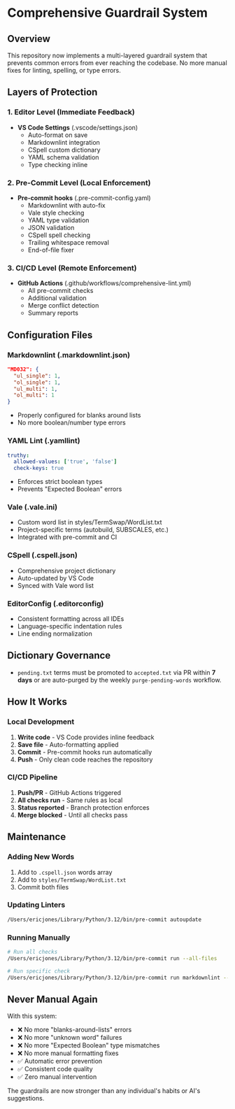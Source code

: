 # Comprehensive Guardrail System

## Overview

This repository now implements a multi-layered guardrail system that prevents common errors from ever reaching the
codebase. No more manual fixes for linting, spelling, or type errors.

## Layers of Protection

### 1. Editor Level (Immediate Feedback)

- **VS Code Settings** (.vscode/settings.json)
  - Auto-format on save
  - Markdownlint integration
  - CSpell custom dictionary
  - YAML schema validation
  - Type checking inline

### 2. Pre-Commit Level (Local Enforcement)

- **Pre-commit hooks** (.pre-commit-config.yaml)
  - Markdownlint with auto-fix
  - Vale style checking
  - YAML type validation
  - JSON validation
  - CSpell spell checking
  - Trailing whitespace removal
  - End-of-file fixer

### 3. CI/CD Level (Remote Enforcement)

- **GitHub Actions** (.github/workflows/comprehensive-lint.yml)
  - All pre-commit checks
  - Additional validation
  - Merge conflict detection
  - Summary reports

## Configuration Files

### Markdownlint (.markdownlint.json)

```json
"MD032": {
  "ul_single": 1,
  "ol_single": 1,
  "ul_multi": 1,
  "ol_multi": 1
}
```

- Properly configured for blanks around lists
- No more boolean/number type errors

### YAML Lint (.yamllint)

```yaml
truthy:
  allowed-values: ['true', 'false']
  check-keys: true
```

- Enforces strict boolean types
- Prevents "Expected Boolean" errors

### Vale (.vale.ini)

- Custom word list in styles/TermSwap/WordList.txt
- Project-specific terms (autobuild, SUBSCALES, etc.)
- Integrated with pre-commit and CI

### CSpell (.cspell.json)

- Comprehensive project dictionary
- Auto-updated by VS Code
- Synced with Vale word list

### EditorConfig (.editorconfig)

- Consistent formatting across all IDEs
- Language-specific indentation rules
- Line ending normalization

## Dictionary Governance

* `pending.txt` terms must be promoted to `accepted.txt` via PR within **7 days** or are auto-purged by the weekly `purge-pending-words` workflow.

## How It Works

### Local Development

1. **Write code** - VS Code provides inline feedback
2. **Save file** - Auto-formatting applied
3. **Commit** - Pre-commit hooks run automatically
4. **Push** - Only clean code reaches the repository

### CI/CD Pipeline

1. **Push/PR** - GitHub Actions triggered
2. **All checks run** - Same rules as local
3. **Status reported** - Branch protection enforces
4. **Merge blocked** - Until all checks pass

## Maintenance

### Adding New Words

1. Add to `.cspell.json` words array
2. Add to `styles/TermSwap/WordList.txt`
3. Commit both files

### Updating Linters

```bash
/Users/ericjones/Library/Python/3.12/bin/pre-commit autoupdate
```

### Running Manually

```bash
# Run all checks
/Users/ericjones/Library/Python/3.12/bin/pre-commit run --all-files

# Run specific check
/Users/ericjones/Library/Python/3.12/bin/pre-commit run markdownlint --all-files
```

## Never Manual Again

With this system:

- ❌ No more "blanks-around-lists" errors
- ❌ No more "unknown word" failures
- ❌ No more "Expected Boolean" type mismatches
- ❌ No more manual formatting fixes
- ✅ Automatic error prevention
- ✅ Consistent code quality
- ✅ Zero manual intervention

The guardrails are now stronger than any individual's habits or AI's suggestions.
